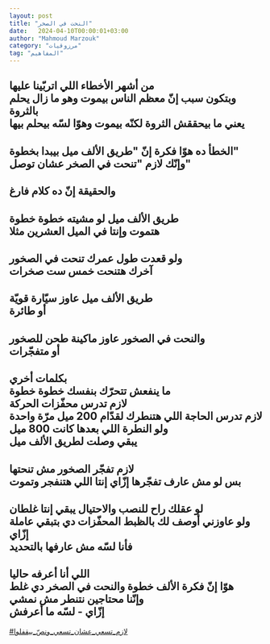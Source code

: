 ```yaml
---
layout: post
title: "النحت في الصخر"
date:   2024-04-10T00:00:01+03:00
author: "Mahmoud Marzouk"
category: "مرزوقيات"
tag: "المفاهيم"
---
```



من أشهر الأخطاء اللي اتربّينا عليها  
وبتكون سبب إنّ معظم الناس بيموت وهو ما زال يحلم
بالثروة  
يعني ما بيحققش الثروة لكنّه بيموت وهوّا لسّه بيحلم
بيها  
-  
الخطأ ده هوّا فكرة إنّ "طريق الألف ميل بيبدا
بخطوة"  
وإنّك لازم "تنحت في الصخر عشان توصل"  
-  
والحقيقة إنّ ده كلام فارغ  
-  
طريق الألف ميل لو مشيته خطوة خطوة  
هتموت وإنتا في الميل العشرين مثلا  
-  
ولو قعدت طول عمرك تنحت في الصخور  
آخرك هتنحت خمس ست صخرات  
-  
طريق الألف ميل عاوز سيّارة قويّة  
أو طائرة  
-  
والنحت في الصخور عاوز ماكينة طحن للصخور  
أو متفجّرات  
-  
بكلمات أخري  
ما ينفعش تتحرّك بنفسك خطوة خطوة  
لازم تدرس محفّزات الحركة  
لازم تدرس الحاجة اللي هتنطرك لقدّام 200 ميل مرّة
واحدة  
ولو النطرة اللي بعدها كانت 800 ميل  
يبقي وصلت لطريق الألف ميل  
-  
لازم تفجّر الصخور مش تنحتها  
بس لو مش عارف تفجّرها إزّاي إنتا اللي هتنفجر
وتموت  
-  
لو عقلك راح للنصب والاحتيال يبقي إنتا غلطان  
ولو عاوزني أوصف لك بالظبط المحفّزات دي بتبقي عاملة
إزّاي  
فأنا لسّه مش عارفها بالتحديد  
-  
اللي أنا أعرفه حاليا  
هوّا إنّ فكرة الألف خطوة والنحت في الصخر دي غلط  
وإنّنا محتاجين نتنطر مش نمشي  
إزّاي - لسّه ما أعرفش  
-  
[<u>\#لازم\_تسعي\_عشان\_تسعي\_ونصّ\_بيقفلوا</u>](https://www.facebook.com/hashtag/لازم_تسعي_عشان_تسعي_ونصّ_بيقفلوا?source=feed_text&epa=HASHTAG)
